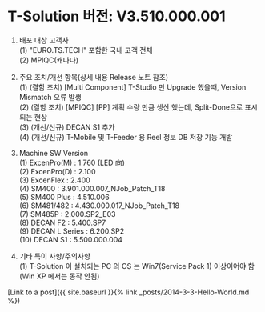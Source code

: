 # T-Solution 버전: V3.510.000.001  

1. 배포 대상 고객사  
    (1) "EURO.TS.TECH" 포함한 국내 고객 전체  
    (2) MPIQC(캐나다)  

2. 주요 조치/개선 항목(상세 내용 Release 노트 참조)  
    (1) (결함 조치) [Multi Component] T-Studio 만 Upgrade 했을때, Version Mismatch 오류 발생  
    (2) (결함 조치) [MPIQC] [PP] 계획 수량 만큼 생산 했는데, Split-Done으로 표시되는 현상  
    (3) (개선/신규) DECAN S1 추가  
    (4) (개선/신규)  T-Mobile 및 T-Feeder 용 Reel 정보 DB 저장 기능 개발  

3. Machine SW Version  
    (1)  ExcenPro(M)       : 1.760 (LED 向)  
    (2)  ExcenPro(D)       : 2.100  
    (3)  ExcenFlex         : 2.400  
    (4)  SM400             : 3.901.000.007_NJob_Patch_T18  
    (5)  SM400 Plus        : 4.510.006  
    (6)  SM481/482         : 4.430.000.017_NJob_Patch_T18  
    (7)  SM485P 	       : 2.000.SP2_E03  
    (8)  DECAN F2          : 5.400.SP7  
    (9)  DECAN L Series    : 6.200.SP2  
    (10) DECAN S1          : 5.500.000.004  

4. 기타 특이 사항/주의사항  
    (1) T-Solution 이 설치되는 PC 의 OS 는 Win7(Service Pack 1) 이상이어야 함(Win XP 에서는 동작 안됨) 
    
[Link to a post]({{ site.baseurl }}{% link _posts/2014-3-3-Hello-World.md %})
